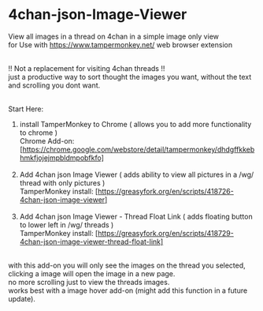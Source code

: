 # 4chan-json-Image-Viewer 
View all images in a thread on 4chan in a simple image only view</br>
for Use with https://www.tampermonkey.net/ web browser extension</br></br>

!! Not a replacement for visiting 4chan threads !!</br>
just a productive way to sort thought the images you want, without the text and scrolling you dont want.</br></br>

 
Start Here:
1. install TamperMonkey to Chrome ( allows you to add more functionality to chrome ) </br>
Chrome Add-on: [https://chrome.google.com/webstore/detail/tampermonkey/dhdgffkkebhmkfjojejmpbldmpobfkfo]</br></br>
2. Add 4chan json Image Viewer ( adds ability to view all pictures in a /wg/ thread with only pictures ) </br>
TamperMonkey install: [https://greasyfork.org/en/scripts/418726-4chan-json-image-viewer] </br></br>
3. Add 4chan json Image Viewer - Thread Float Link ( adds floating button to lower left in /wg/ threads ) </br>
TamperMonkey install: [https://greasyfork.org/en/scripts/418729-4chan-json-image-viewer-thread-float-link]</br></br>

with this add-on you will only see the images on the thread you selected, clicking a image will open the image in a new page.</br>
no more scrolling just to view the threads images.</br>
works best with a image hover add-on (might add this function in a future update).
